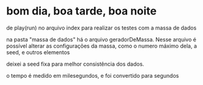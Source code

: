 # bom dia, boa tarde, boa noite

de play(run) no arquivo index para realizar os testes com a massa de dados

na pasta "massa de dados" há o arquivo geradorDeMassa. Nesse arquivo é possível alterar as configurações da massa, como o numero máximo dela, a seed, e outros elementos

deixei a seed fixa para melhor consistência dos dados.

o tempo é medido em milesegundos, e foi convertido para segundos